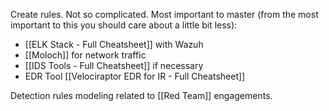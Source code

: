 Create rules. Not so complicated. Most important to master (from the most important to this you should care about a little bit less):
- [[ELK Stack - Full Cheatsheet]] with Wazuh
- [[Moloch]] for network traffic
- [[IDS Tools - Full Cheatsheet]] if necessary
- EDR Tool [[Velociraptor EDR for IR - Full Cheatsheet]]

Detection rules modeling related to [[Red Team]] engagements.